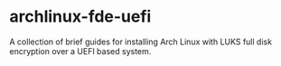 # archlinux-fde-uefi
A collection of brief guides for installing Arch Linux with LUKS full disk encryption over a UEFI based system.
